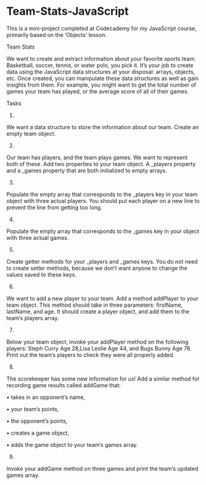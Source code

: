 # Team-Stats-JavaScript
This is a mini-project completed at Codecademy for my JavaScript course, primarily based on the ‘Objects’ lesson.


Team Stats

We want to create and extract information about your favorite sports team. Basketball, soccer, tennis, or water polo, you pick it. It’s your job to create data using the JavaScript data structures at your disposal: arrays, objects, etc.
Once created, you can manipulate these data structures as well as gain insights from them. For example, you might want to get the total number of games your team has played, or the average score of all of their games.


Tasks

1.
We want a data structure to store the information about our team. Create an empty team object.

2.
Our team has players, and the team plays games. We want to represent both of these. Add two properties to your team object. A _players property and a _games property that are both initialized to empty arrays.

3.
Populate the empty array that corresponds to the _players key in your team object with three actual players. 
You should put each player on a new line to prevent the line from getting too long.

4.
Populate the empty array that corresponds to the _games key in your object with three actual games. 

5.
Create getter methods for your _players and _games keys. You do not need to create setter methods, because we don’t want anyone to change the values saved to these keys.

6.
We want to add a new player to your team. Add a method addPlayer to your team object. This method should take in three parameters: firstName, lastName, and age. It should create a player object, and add them to the team‘s players array.

7.
Below your team object, invoke your addPlayer method on the following players: Steph Curry Age 28,Lisa Leslie Age 44, and Bugs Bunny Age 76.
Print out the team‘s players to check they were all properly added.

8.
The scorekeeper has some new information for us! Add a similar method for recording game results called addGame that:

•	takes in an opponent’s name,

•	your team’s points,

•	the opponent’s points,

•	creates a game object,

•	adds the game object to your team‘s games array.

9.
Invoke your addGame method on three games and print the team‘s updated games array.

